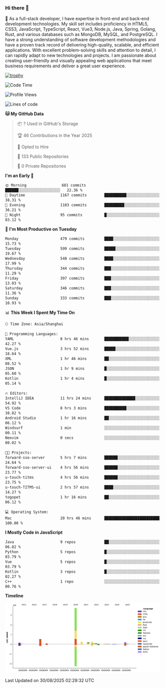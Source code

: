 ### Hi there 👋

🌱 As a full-stack developer, I have expertise in front-end and back-end development technologies. My skill set includes proficiency in HTML5, CSS3, JavaScript, TypeScript, React, Vue3, Node.js, Java, Spring, Golang, Rust, and various databases such as MongoDB, MySQL, and PostgreSQL. I have a strong understanding of software development methodologies and have a proven track record of delivering high-quality, scalable, and efficient applications. With excellent problem-solving skills and attention to detail, I can rapidly adapt to new technologies and projects. I am passionate about creating user-friendly and visually appealing web applications that meet business requirements and deliver a great user experience.

[![trophy](https://github-profile-trophy.vercel.app/?username=elton&rank=SECRET,SSS,SS,S,AAA,AA,A&theme=onedark&no-frame=true&margin-w=10)](https://github.com/ryo-ma/github-profile-trophy)

<!--START_SECTION:waka-->
![Code Time](http://img.shields.io/badge/Code%20Time-1%2C873%20hrs%2018%20mins-blue)

![Profile Views](http://img.shields.io/badge/Profile%20Views-0-blue)

![Lines of code](https://img.shields.io/badge/From%20Hello%20World%20I%27ve%20Written-5.8%20million%20lines%20of%20code-blue)

**🐱 My GitHub Data** 

> 📦 ? Used in GitHub's Storage 
 > 
> 🏆 46 Contributions in the Year 2025
 > 
> 💼 Opted to Hire
 > 
> 📜 133 Public Repositories 
 > 
> 🔑 0 Private Repositories 
 > 
**I'm an Early 🐤** 

```text
🌞 Morning                681 commits         ██████░░░░░░░░░░░░░░░░░░░   22.36 % 
🌆 Daytime                1167 commits        ██████████░░░░░░░░░░░░░░░   38.31 % 
🌃 Evening                1103 commits        █████████░░░░░░░░░░░░░░░░   36.21 % 
🌙 Night                  95 commits          █░░░░░░░░░░░░░░░░░░░░░░░░   03.12 % 
```
📅 **I'm Most Productive on Tuesday** 

```text
Monday                   479 commits         ████░░░░░░░░░░░░░░░░░░░░░   15.73 % 
Tuesday                  599 commits         █████░░░░░░░░░░░░░░░░░░░░   19.67 % 
Wednesday                548 commits         ████░░░░░░░░░░░░░░░░░░░░░   17.99 % 
Thursday                 344 commits         ███░░░░░░░░░░░░░░░░░░░░░░   11.29 % 
Friday                   397 commits         ███░░░░░░░░░░░░░░░░░░░░░░   13.03 % 
Saturday                 346 commits         ███░░░░░░░░░░░░░░░░░░░░░░   11.36 % 
Sunday                   333 commits         ███░░░░░░░░░░░░░░░░░░░░░░   10.93 % 
```


📊 **This Week I Spent My Time On** 

```text
🕑︎ Time Zone: Asia/Shanghai

💬 Programming Languages: 
YAML                     8 hrs 46 mins       ███████████░░░░░░░░░░░░░░   42.27 % 
Vue.js                   3 hrs 52 mins       █████░░░░░░░░░░░░░░░░░░░░   18.64 % 
XML                      1 hr 46 mins        ██░░░░░░░░░░░░░░░░░░░░░░░   08.52 % 
JSON                     1 hr 9 mins         █░░░░░░░░░░░░░░░░░░░░░░░░   05.60 % 
Kotlin                   1 hr 4 mins         █░░░░░░░░░░░░░░░░░░░░░░░░   05.14 % 

🔥 Editors: 
IntelliJ IDEA            11 hrs 24 mins      ██████████████░░░░░░░░░░░   54.92 % 
VS Code                  8 hrs 3 mins        ██████████░░░░░░░░░░░░░░░   38.82 % 
Android Studio           1 hr 16 mins        ██░░░░░░░░░░░░░░░░░░░░░░░   06.12 % 
Windsurf                 1 min               ░░░░░░░░░░░░░░░░░░░░░░░░░   00.11 % 
Neovim                   0 secs              ░░░░░░░░░░░░░░░░░░░░░░░░░   00.02 % 

🐱‍💻 Projects: 
forward-sso-server       5 hrs 7 mins        ██████░░░░░░░░░░░░░░░░░░░   24.64 % 
forward-sso-server-ui    4 hrs 56 mins       ██████░░░░░░░░░░░░░░░░░░░   23.77 % 
u-touch-titms            4 hrs 56 mins       ██████░░░░░░░░░░░░░░░░░░░   23.75 % 
u-touch-TITMS-ui         2 hrs 57 mins       ████░░░░░░░░░░░░░░░░░░░░░   14.27 % 
togopet                  1 hr 16 mins        ██░░░░░░░░░░░░░░░░░░░░░░░   06.12 % 

💻 Operating System: 
Mac                      20 hrs 46 mins      █████████████████████████   100.00 % 
```

**I Mostly Code in JavaScript** 

```text
Java                     9 repos             ██░░░░░░░░░░░░░░░░░░░░░░░   06.82 % 
Python                   5 repos             █░░░░░░░░░░░░░░░░░░░░░░░░   03.79 % 
Vue                      5 repos             █░░░░░░░░░░░░░░░░░░░░░░░░   03.79 % 
Kotlin                   3 repos             █░░░░░░░░░░░░░░░░░░░░░░░░   02.27 % 
C++                      1 repo              ░░░░░░░░░░░░░░░░░░░░░░░░░   00.76 % 
```



**Timeline**

![Lines of Code chart](https://raw.githubusercontent.com/elton/elton/main/assets/bar_graph.png)


 Last Updated on 30/08/2025 02:29:32 UTC
<!--END_SECTION:waka-->

<!--
**elton/elton** is a ✨ _special_ ✨ repository because its `README.md` (this file) appears on your GitHub profile.

Here are some ideas to get you started:

- 🔭 I’m currently working on ...
- 🌱 I’m currently learning ...
- 👯 I’m looking to collaborate on ...
- 🤔 I’m looking for help with ...
- 💬 Ask me about ...
- 📫 How to reach me: ...
- 😄 Pronouns: ...
- ⚡ Fun fact: ...
-->
